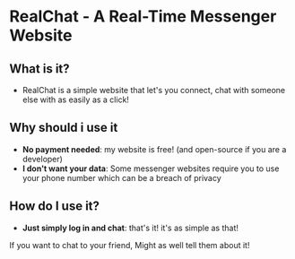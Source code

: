 # RealChat - A Real-Time Messenger Website

## What is it?

- RealChat is a simple website that let's you connect, chat with someone else with as easily as a click!

## Why should i use it

- **No payment needed**: my website is free! (and open-source if you are a developer)
- **I don't want your data**: Some messenger websites require you to use your phone number which can be a breach of privacy

## How do I use it?

- **Just simply log in and chat**: that's it! it's as simple as that!

If you want to chat to your friend, Might as well tell them about it!
